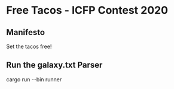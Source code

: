 # Free Tacos - ICFP Contest 2020

## Manifesto

Set the tacos free!

## Run the galaxy.txt Parser
cargo run --bin runner